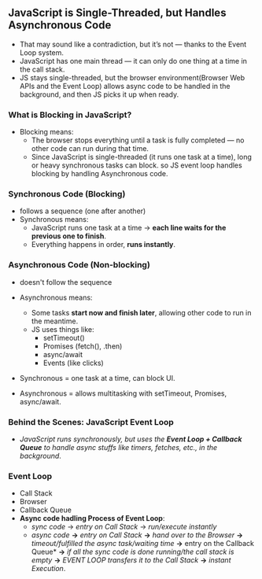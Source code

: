## JavaScript is Single-Threaded, but Handles Asynchronous Code
- That may sound like a contradiction, but it’s not — thanks to the Event Loop system.
- JavaScript has one main thread — it can only do one thing at a time in the call stack.
- JS stays single-threaded, but the browser environment(Browser Web APIs and the Event Loop) allows async code to be handled in the background, and then JS picks it up when ready.

### What is Blocking in JavaScript?
- Blocking means:
  - The browser stops everything until a task is fully completed — no other code can run during that time.
  - Since JavaScript is single-threaded (it runs one task at a time), long or heavy synchronous tasks can block. so JS event loop handles blocking by handling Asynchronous code.

### Synchronous Code (Blocking)
- follows a sequence (one after another)
- Synchronous means:
  - JavaScript runs one task at a time → **each line waits for the previous one to finish**.
  - Everything happens in order, **runs instantly**.

### Asynchronous Code (Non-blocking)
- doesn't follow the sequence
- Asynchronous means:
  - Some tasks **start now and finish later**, allowing other code to run in the meantime.
  - JS uses things like:
     - setTimeout()
     - Promises (fetch(), .then)
     - async/await
     - Events (like clicks)

- Synchronous = one task at a time, can block UI.
- Asynchronous = allows multitasking with setTimeout, Promises, async/await.

### Behind the Scenes: JavaScript Event Loop
- *JavaScript runs synchronously, but uses the **Event Loop + Callback Queue** to handle async stuffs like timers, fetches, etc., in the background*.

### Event Loop
- Call Stack
- Browser
- Callback Queue
- **Async code hadling Process of Event Loop**:
  - *sync code* -> *entry on Call Stack* -> *run/execute instantly*
  - *async code* **->** *entry on Call Stack* **->** *hand over to the Browser* **->** *timeout/fulfilled the async task/waiting time* **->** entry on the Callback Queue* **->** *if all the sync code is done running/the call stack is empty* **->** *EVENT LOOP transfers it to the Call Stack* **->** *instant Execution*.
